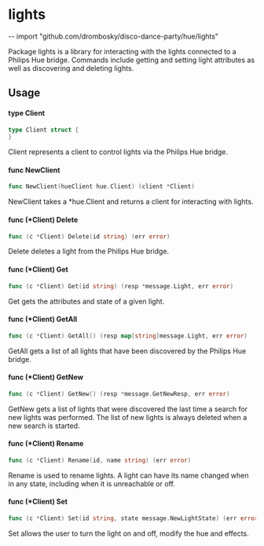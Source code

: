 # lights
--
    import "github.com/drombosky/disco-dance-party/hue/lights"

Package lights is a library for interacting with the lights connected to a
Philips Hue bridge. Commands include getting and setting light attributes as
well as discovering and deleting lights.

## Usage

#### type Client

```go
type Client struct {
}
```

Client represents a client to control lights via the Philips Hue bridge.

#### func  NewClient

```go
func NewClient(hueClient hue.Client) (client *Client)
```
NewClient takes a *hue.Client and returns a client for interacting with lights.

#### func (*Client) Delete

```go
func (c *Client) Delete(id string) (err error)
```
Delete deletes a light from the Philips Hue bridge.

#### func (*Client) Get

```go
func (c *Client) Get(id string) (resp *message.Light, err error)
```
Get gets the attributes and state of a given light.

#### func (*Client) GetAll

```go
func (c *Client) GetAll() (resp map[string]message.Light, err error)
```
GetAll gets a list of all lights that have been discovered by the Philips Hue
bridge.

#### func (*Client) GetNew

```go
func (c *Client) GetNew() (resp *message.GetNewResp, err error)
```
GetNew gets a list of lights that were discovered the last time a search for new
lights was performed. The list of new lights is always deleted when a new search
is started.

#### func (*Client) Rename

```go
func (c *Client) Rename(id, name string) (err error)
```
Rename is used to rename lights. A light can have its name changed when in any
state, including when it is unreachable or off.

#### func (*Client) Set

```go
func (c *Client) Set(id string, state message.NewLightState) (err error)
```
Set allows the user to turn the light on and off, modify the hue and effects.
